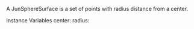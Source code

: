 A JunSphereSurface is a set of points with radius distance from a center.

Instance Variables
	center:		<Jun3dPoint>
	radius:		<Float>
